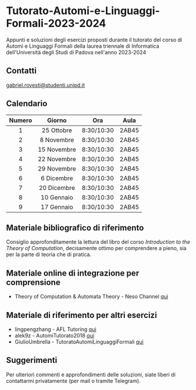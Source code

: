 # Tutorato-Automi-e-Linguaggi-Formali-2023-2024
Appunti e soluzioni degli esercizi proposti durante il tutorato del corso di Automi e Linguaggi Formali della laurea triennale di Informatica dell'Università degli Studi di Padova nell'anno 2023-2024

## Contatti

gabriel.rovesti@studenti.unipd.it

## Calendario

| **Numero** | **Giorno**   |  **Ora**   | **Aula** |
|:----------:|:------------:|:----------:|:--------:|
|      1     |  25 Ottobre  | 8:30/10:30 |   2AB45  |
|      2     |  8 Novembre  | 8:30/10:30 |   2AB45  |
|      3     |  15 Novembre | 8:30/10:30 |   2AB45  |
|      4     |  22 Novembre | 8:30/10:30 |   2AB45  |
|      5     |  29 Novembre | 8:30/10:30 |   2AB45  |
|      6     |  6 Dicembre  | 8:30/10:30 |   2AB45  |
|      7     |  20 Dicembre | 8:30/10:30 |   2AB45  |
|      8     |  10 Gennaio  | 8:30/10:30 |   2AB45  |
|      9     |  17 Gennaio  | 8:30/10:30 |   2AB45  |

## Materiale bibliografico di riferimento

Consiglio approfonditamente la lettura del libro del corso _Introduction to the Theory of Computation_, decisamente ottimo per comprendere a pieno,
sia per la parte di teoria che di pratica.

## Materiale online di integrazione per comprensione

- Theory of Computation & Automata Theory - Neso Channel [qui](https://www.youtube.com/playlist?list=PLBlnK6fEyqRgp46KUv4ZY69yXmpwKOIev)

## Materiale di riferimento per altri esercizi

- lingpengzhang - AFL Tutoring [qui](https://github.com/linpengzhang/AFL-Tutoring)
- alek9z - AutomiTutorato2018 [qui](https://github.com/alek9z/AutomiTutorato2018)
- GiulioUmbrella - TutoratoAutomiLinguaggiFormali [qui](https://github.com/GiulioUmbrella/TutoratoAutomiLinguaggiFormali)

## Suggerimenti

Per ulteriori commenti e approfondimenti delle soluzioni, siate liberi di contattarmi privatamente (per mail o tramite Telegram).
